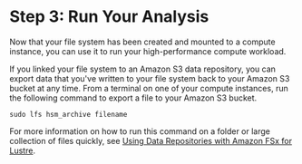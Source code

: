 # Step 3: Run Your Analysis<a name="getting-started-step3"></a>

Now that your file system has been created and mounted to a compute instance, you can use it to run your high\-performance compute workload\.

If you linked your file system to an Amazon S3 data repository, you can export data that you've written to your file system back to your Amazon S3 bucket at any time\. From a terminal on one of your compute instances, run the following command to export a file to your Amazon S3 bucket\.

```
sudo lfs hsm_archive filename
```

For more information on how to run this command on a folder or large collection of files quickly, see [Using Data Repositories with Amazon FSx for Lustre](fsx-data-repositories.md)\.